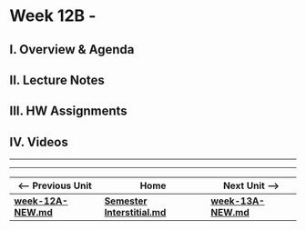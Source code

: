 # Week 12B - 

## I. Overview & Agenda

## II. Lecture Notes

## III. HW Assignments

## IV. Videos

<hr><hr>

| <-- Previous Unit | Home | Next Unit -->
| --- | --- | --- 
| [**week-12A-NEW.md**](week-12A-NEW.md)    |  [**Semester Interstitial.md**](interstitial.md) | [**week-13A-NEW.md**](week-13A-NEW.md)

